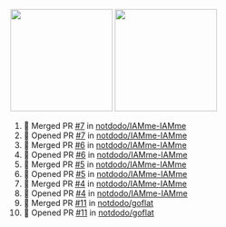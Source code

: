 <a href="https://github.com/notdodo"><img src="https://github-readme-stats.vercel.app/api?username=notdodo&count_private=true&theme=dark" height="180" /></a> <a href="https://github.com/notdodo"><img src="https://github-readme-stats.vercel.app/api/top-langs/?username=notdodo&langs_count=8&theme=dark&hide=tex,java,html,css&layout=compact" height="180" /></a>

<!--START_SECTION:activity-->
1. 🎉 Merged PR [#7](https://github.com/notdodo/IAMme-IAMme/pull/7) in [notdodo/IAMme-IAMme](https://github.com/notdodo/IAMme-IAMme)
2. 💪 Opened PR [#7](https://github.com/notdodo/IAMme-IAMme/pull/7) in [notdodo/IAMme-IAMme](https://github.com/notdodo/IAMme-IAMme)
3. 🎉 Merged PR [#6](https://github.com/notdodo/IAMme-IAMme/pull/6) in [notdodo/IAMme-IAMme](https://github.com/notdodo/IAMme-IAMme)
4. 💪 Opened PR [#6](https://github.com/notdodo/IAMme-IAMme/pull/6) in [notdodo/IAMme-IAMme](https://github.com/notdodo/IAMme-IAMme)
5. 🎉 Merged PR [#5](https://github.com/notdodo/IAMme-IAMme/pull/5) in [notdodo/IAMme-IAMme](https://github.com/notdodo/IAMme-IAMme)
6. 💪 Opened PR [#5](https://github.com/notdodo/IAMme-IAMme/pull/5) in [notdodo/IAMme-IAMme](https://github.com/notdodo/IAMme-IAMme)
7. 🎉 Merged PR [#4](https://github.com/notdodo/IAMme-IAMme/pull/4) in [notdodo/IAMme-IAMme](https://github.com/notdodo/IAMme-IAMme)
8. 💪 Opened PR [#4](https://github.com/notdodo/IAMme-IAMme/pull/4) in [notdodo/IAMme-IAMme](https://github.com/notdodo/IAMme-IAMme)
9. 🎉 Merged PR [#11](https://github.com/notdodo/goflat/pull/11) in [notdodo/goflat](https://github.com/notdodo/goflat)
10. 💪 Opened PR [#11](https://github.com/notdodo/goflat/pull/11) in [notdodo/goflat](https://github.com/notdodo/goflat)
<!--END_SECTION:activity-->
